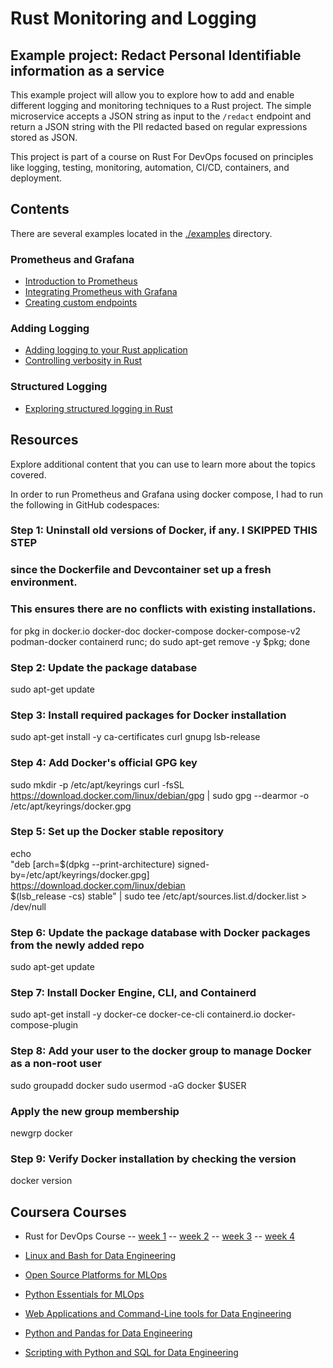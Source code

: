 # Rust Monitoring and Logging

## Example project: Redact Personal Identifiable information as a service

This example project will allow you to explore how to add and enable different logging and monitoring techniques to a Rust project. The simple microservice accepts a JSON string as input to the `/redact` endpoint and return a JSON string with the PII redacted based on regular expressions stored as JSON.

This project is part of a course on Rust For DevOps focused on principles like logging, testing, monitoring, automation, CI/CD, containers, and deployment.

## Contents

There are several examples located in the [./examples](./examples) directory.

### Prometheus and Grafana

- [Introduction to Prometheus](./examples/1-prometheus/)
- [Integrating Prometheus with Grafana](./examples/2-prometheus-grafana/)
- [Creating custom endpoints](./examples/3-custom-endpoint/)

### Adding Logging

- [Adding logging to your Rust application](./examples/4-adding-logging/)
- [Controlling verbosity in Rust](./examples/5-controlling-verbosity/)

### Structured Logging

- [Exploring structured logging in Rust](./examples/6-structured-logging/)

## Resources

Explore additional content that you can use to learn more about the topics covered.

In order to run Prometheus and Grafana using docker compose, I had to run the following in GitHub codespaces:

### Step 1: Uninstall old versions of Docker, if any. I SKIPPED THIS STEP
### since the Dockerfile and Devcontainer set up a fresh environment.
### This ensures there are no conflicts with existing installations.
for pkg in docker.io docker-doc docker-compose docker-compose-v2 podman-docker containerd runc; do sudo apt-get remove -y $pkg; done

### Step 2: Update the package database
sudo apt-get update

### Step 3: Install required packages for Docker installation
sudo apt-get install -y ca-certificates curl gnupg lsb-release

### Step 4: Add Docker's official GPG key
sudo mkdir -p /etc/apt/keyrings
curl -fsSL https://download.docker.com/linux/debian/gpg | sudo gpg --dearmor -o /etc/apt/keyrings/docker.gpg

### Step 5: Set up the Docker stable repository
echo \
  "deb [arch=$(dpkg --print-architecture) signed-by=/etc/apt/keyrings/docker.gpg] https://download.docker.com/linux/debian \
  $(lsb_release -cs) stable" | sudo tee /etc/apt/sources.list.d/docker.list > /dev/null

### Step 6: Update the package database with Docker packages from the newly added repo
sudo apt-get update

### Step 7: Install Docker Engine, CLI, and Containerd
sudo apt-get install -y docker-ce docker-ce-cli containerd.io docker-compose-plugin

### Step 8: Add your user to the docker group to manage Docker as a non-root user
sudo groupadd docker
sudo usermod -aG docker $USER

### Apply the new group membership
newgrp docker

### Step 9: Verify Docker installation by checking the version
docker version

## Coursera Courses

- Rust for DevOps Course
  -- [week 1](https://github.com/alfredodeza/rust-setup)
  -- [week 2](https://github.com/alfredodeza/rust-monitoring-logging)
  -- [week 3](https://github.com/alfredodeza/rust-systems-programming/)
  -- [week 4](https://github.com/alfredodeza/advanced-ci-cd-concepts)

- [Linux and Bash for Data Engineering](https://www.coursera.org/learn/linux-and-bash-for-data-engineering-duke)
- [Open Source Platforms for MLOps](https://www.coursera.org/learn/open-source-platforms-duke)
- [Python Essentials for MLOps](https://www.coursera.org/learn/python-essentials-mlops-duke)
- [Web Applications and Command-Line tools for Data Engineering](https://www.coursera.org/learn/web-app-command-line-tools-for-data-engineering-duke)
- [Python and Pandas for Data Engineering](https://www.coursera.org/learn/python-and-pandas-for-data-engineering-duke)
- [Scripting with Python and SQL for Data Engineering](https://www.coursera.org/learn/scripting-with-python-sql-for-data-engineering-duke)
